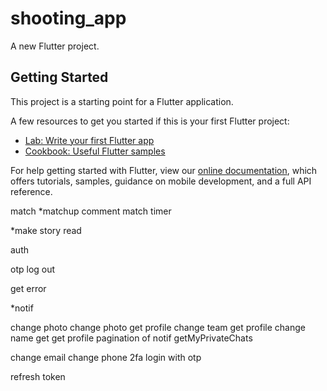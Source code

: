 # shooting_app

A new Flutter project.

## Getting Started

This project is a starting point for a Flutter application.

A few resources to get you started if this is your first Flutter project:

- [Lab: Write your first Flutter app](https://flutter.dev/docs/get-started/codelab)
- [Cookbook: Useful Flutter samples](https://flutter.dev/docs/cookbook)

For help getting started with Flutter, view our
[online documentation](https://flutter.dev/docs), which offers tutorials,
samples, guidance on mobile development, and a full API reference.






match
*matchup comment
match timer


*make story read

auth

otp
log out

get error

*notif

change photo
change photo get profile
change team get profile
change name get get profile
pagination of notif getMyPrivateChats

change email
change phone
2fa
login with otp

refresh token